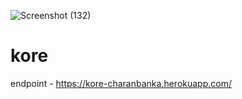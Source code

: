 ![Screenshot (132)](https://user-images.githubusercontent.com/79981696/183255260-24f9610f-dbe3-486d-9b55-f8c34225f8ec.png)
# kore

endpoint - https://kore-charanbanka.herokuapp.com/

